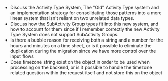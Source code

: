- Discuss the Activity Type System, The "Old" Activity Type system and an implementation strategy for consolidating those patterns into a more linear system that isn't reliant on two unrelated data types.
- Discuss how the SubActivity Group types fit into this new system, and how to account for them since if I remember correctly the new Activity Type System does not support SubActivity Groups.
- Is there a bubble reason for receiving both a string and a number for the hours and minutes on a time sheet, or is it possible to eliminate the duplication during the migration since we have more control over the input flows
- Does timezone string exist on the object in order to be used when processing on the backend, or is it possible to handle the timezone related question within the request itself and not store this on the object